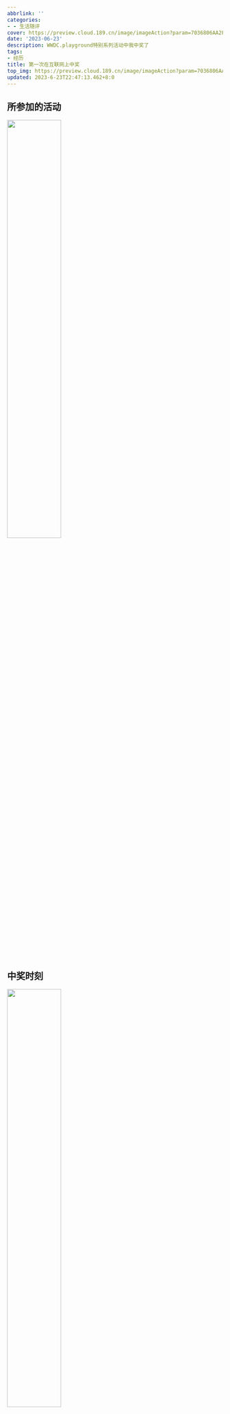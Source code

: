 ```yaml
---
abbrlink: ''
categories:
- - 生活随评
cover: https://preview.cloud.189.cn/image/imageAction?param=7036806AA2FCE725246D4305A8A7B4147DDE1FD541D3854091C940A8E994398004CA26E8812290670186A790A4B802F8209F062E1929C1130B006993DAFF63FDDEE9C908B69DF21D151728B97FE4E3E7AFA2FDC96B0131CD653AC224574FC3BD8540C19328EEC6C7CBB18A2CEA2FCAD0
date: '2023-06-23'
description: WWDC.playground特别系列活动中我中奖了
tags:
- 经历
title: 第一次在互联网上中奖
top_img: https://preview.cloud.189.cn/image/imageAction?param=7036806AA2FCE725246D4305A8A7B4147DDE1FD541D3854091C940A8E994398004CA26E8812290670186A790A4B802F8209F062E1929C1130B006993DAFF63FDDEE9C908B69DF21D151728B97FE4E3E7AFA2FDC96B0131CD653AC224574FC3BD8540C19328EEC6C7CBB18A2CEA2FCAD0
updated: 2023-6-23T22:47:13.462+8:0
---
```

## 所参加的活动

<img src="https://preview.cloud.189.cn/image/imageAction?param=CEE1E6BAAAD9AB5A8536EE5821CCE9BEF1568C096F8D99861CEB9407398D29368098BAA77AFBC0591F9155C970D50703296770C2849F37700EBB05EE3AE63E9BE53436549ABBFCBA2CC71E7956D506ADFAB2BA430CE663D782D56A2E57C595D1FD4BE893F7EB148D115169A4ABCF16E0" width="50%" />

## 中奖时刻

<img src="https://preview.cloud.189.cn/image/imageAction?param=22BD09331B2BA272D46BA06DECE788E7E40C59D8FDFA2D58A1B86B2550ECEF4838CD84CEEDA221E6B84C64C62CFC910734101E882FF96F2443471E5746102D9A84D87074B095D43C9F55A2FB2FD67FA6F7A5E713D09052DDF4DFBA9177A799C739356D689212276131DD96CBA0418A3C" width="50%" />

## 奖品全览

<img src="https://preview.cloud.189.cn/image/imageAction?param=E35F5FD6C79F3785B746C931D83DFDA8D396AA84D58DF2EEFCEEEC1ACB21C0444AB1BD07104440B5CC26A0F102FC4A48BC887787352A93DDB36621F336A923CAEBDB07C074688846F84B26DD264E6CFA6AD3C967C5D6759111D2DEF251183431E49B516B0CE691638371040B57CA4536" width="50%" />

## APPLE

<img src="https://preview.cloud.189.cn/image/imageAction?param=C2C88B80E84E4837A33ABCC6C6DF573FF2723F36AF32FE0848EF1A09604C610A89A2830D6FE6875F17B590F33A1AB4ED842EE9A113FA457C6CEE690272BB86C60604C2D5CFF5314B5449BCF6D718702E4D44C069FE7B3B96BA33076FE0D4B2664AE40ECB69DD6826E0376443304B4C7E" width="50%" />

开心！




